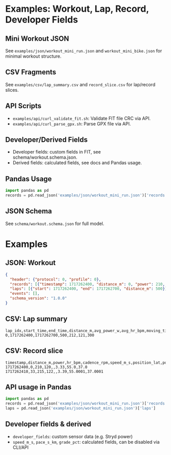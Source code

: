 # Examples: Workout, Lap, Record, Developer Fields

## Mini Workout JSON
See `examples/json/workout_mini_run.json` and `workout_mini_bike.json` for minimal workout structure.

## CSV Fragments
See `examples/csv/lap_summary.csv` and `record_slice.csv` for lap/record slices.

## API Scripts
- `examples/api/curl_validate_fit.sh`: Validate FIT file CRC via API.
- `examples/api/curl_parse_gpx.sh`: Parse GPX file via API.

## Developer/Derived Fields
- Developer fields: custom fields in FIT, see schema/workout.schema.json.
- Derived fields: calculated fields, see docs and Pandas usage.

## Pandas Usage
```python
import pandas as pd
records = pd.read_json('examples/json/workout_mini_run.json')['records']
```

## JSON Schema
See `schema/workout.schema.json` for full model.

# Examples

## JSON: Workout
```json
{
  "header": {"protocol": 0, "profile": 0},
  "records": [{"timestamp": 1717262400, "distance_m": 0, "power": 210, "hr_bpm": 120}],
  "laps": [{"start": 1717262400, "end": 1717262700, "distance_m": 500}],
  "events": [],
  "schema_version": "1.0.0"
}
```

## CSV: Lap summary
```
lap_idx,start_time,end_time,distance_m,avg_power_w,avg_hr_bpm,moving_time_s
0,1717262400,1717262700,500,212,121,300
```

## CSV: Record slice
```
timestamp,distance_m,power,hr_bpm,cadence_rpm,speed_m_s,position_lat,position_long
1717262400,0,210,120,,3.33,55.0,37.0
1717262410,33,215,122,,3.39,55.0001,37.0001
```

## API usage in Pandas
```python
import pandas as pd
records = pd.read_json('examples/json/workout_mini_run.json')['records']
laps = pd.read_json('examples/json/workout_mini_run.json')['laps']
```

## Developer fields & derived
- `developer_fields`: custom sensor data (e.g. Stryd power)
- `speed_m_s`, `pace_s_km`, `grade_pct`: calculated fields, can be disabled via CLI/API

